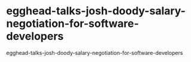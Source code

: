 # egghead-talks-josh-doody-salary-negotiation-for-software-developers
egghead-talks-josh-doody-salary-negotiation-for-software-developers
